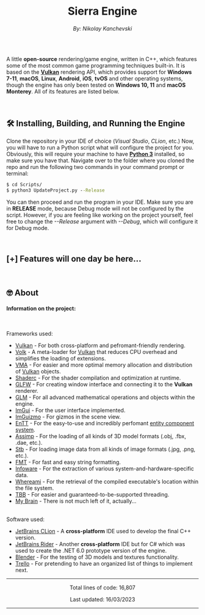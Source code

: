 
<h1 align="center">Sierra Engine</h1>
<h6 align="center">By: <a>Nikolay Kanchevski</a></h6>
<br>

<p>
A little <strong>open-source</strong> rendering/game engine, written in C++, which features some of the most common game programming techniques built-in. 
It is based on the <b><a href="https://www.vulkan.org/">Vulkan</a></b> rendering API, which provides support for 
<b>Windows 7-11</b>, <b>macOS</b>, <b>Linux</b>, <b>Android</b>, <b>iOS</b>, <b>tvOS</b> and other operating systems,
though the engine has only been tested on <b>Windows 10, 11</b> and <b>macOS Monterey</b>. All of its features are listed below.
</p>

<br>

## 🛠️ Installing, Building, and Running the Engine<br>

Clone the repository in your IDE of choice (<i>Visual Studio</i>, <i>CLion</i>, etc.) Now, you will have to run a Python script what will configure the project for you. Obviously, this will require your machine to have <b><a href="https://www.python.org/downloads/">Python 3</a></b> installed, so make sure you have that. Navigate over to the folder where you cloned the repo and run the following two commands in your command prompt or terminal:
```bat
$ cd Scripts/
$ python3 UpdateProject.py --Release
```

You can then proceed and run the program in your IDE. Make sure you are in <b>RELEASE</b> mode, because Debug mode will not be configured by the script. However, if you are feeling like working on the project yourself, feel free to change the <i>--Release</i> argument with <i>--Debug</i>, which will configure it for Debug mode.

<br>

## [+] Features will one day be here...

<br>

##  🤓️  About

<h4>Information on the project:</h4>
<br>
<p>
    Frameworks used: 
    <ul>
        <li><a href="https://www.vulkan.org/">Vulkan</a> - For both cross-platform and pefromant-friendly rendering.</li>
        <li><a href="https://github.com/zeux/volk/tree/master">Volk</a> - A meta-loader for <a href="https://www.vulkan.org/">Vulkan</a> that reduces CPU overhead and simplifies the loading of extensions.</li>
        <li><a href="https://gpuopen.com/vulkan-memory-allocator/">VMA</a> - For easier and more optimal memory allocation and distribution of <a href="https://www.vulkan.org/">Vulkan</a> objects.</li>
        <li><a href="https://github.com/google/shaderc">Shaderc</a> - For the shader compilation and optimization at runtime.</li>
        <li><a href="https://github.com/glfw/glfw">GLFW</a> - For creating window interface and connecting it to the <b>Vulkan</b> renderer.</li>
        <li><a href="https://github.com/g-truc/glm">GLM</a> - For all advanced mathematical operations and objects within the engine.</li>
        <li><a href="https://github.com/ocornut/imgui">ImGui</a> - For the user interface implemented.</li>
        <li><a href="https://github.com/CedricGuillemet/ImGuizmo">ImGuizmo</a> - For gizmos in the scene view.</li>
        <li><a href="https://github.com/skypjack/entt">EnTT</a> - For the easy-to-use and incredibly perfomant <a href="https://en.wikipedia.org/wiki/Entity_component_system">entity component system</a>.</li>
        <li><a href="https://github.com/assimp/assimp">Assimp</a> - For the loading of all kinds of 3D model formats (.obj, .fbx, .dae, etc.).</li>
        <li><a href="https://github.com/nothings/stb">Stb</a> - For loading image data from all kinds of image formats (.jpg, .png, etc.).</li>
        <li><a href="https://fmt.dev/latest/index.html">FMT</a> - For fast and easy string formatting.</li>
        <!--<li><a href="https://github.com/TheNitesWhoSay/RareCpp">RareCpp</a> - For reflections and serialization.</li>-->
        <li><a href="https://github.com/ThePhD/infoware">Infoware</a> - For the extraction of various system-and-hardware-specific data.</li>
        <li><a href="https://github.com/gpakosz/whereami">Whereami</a> - For the retrieval of the compiled executable's location within the file system.</li>
        <li><a href="https://www.intel.com/content/www/us/en/developer/tools/oneapi/onetbb.html#gs.m2vcgt">TBB</a> - For easier and guaranteed-to-be-supported threading.</li>
        <li><a href="https://ih1.redbubble.net/image.528192883.5730/st,small,845x845-pad,1000x1000,f8f8f8.u9.jpg">My Brain</a> - There is not much left of it, actually...</li>
    </ul>
    <br>
    Software used: 
    <ul>
        <li><a href="https://www.jetbrains.com/clion/">JetBrains CLion</a> - A <b>cross-platform</b> IDE used to develop the final C++ version.</li>
        <li><a href="https://www.jetbrains.com/rider/">JetBrains Rider</a> - Another <b>cross-platform</b> IDE but for C# which was used to create the .NET 6.0 prototype version of the engine.</li>
        <li><a href="https://www.blender.org/">Blender</a> - For the testing of 3D models and textures functionality.</li>
        <li><a href="https://trello.com/b/RMYtZPOg/sierra-engine">Trello</a> - For pretending to have an organized list of things to implement next.</li>
    </ul>
</p>

---------------------------------------------------------------------------------------------------------------------------------------------------------------------------

<p align="center" id="LinesCounter">Total lines of code: 16,807</p>
<p align="center" id="LastUpdated">Last updated: 16/03/2023</p>

---------------------------------------------------------------------------------------------------------------------------------------------------------------------------